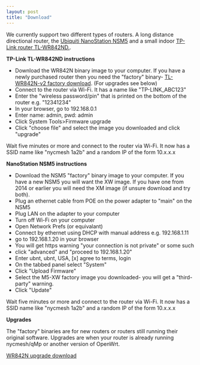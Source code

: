 ```yaml
---
layout: post
title: "Download"
---
```


We currently support two different types of routers. A long distance directional router, the [Ubiquiti NanoStation NSM5](http://www.amazon.com/s/url=search-alias%3Daps&field-keywords=Ubiquiti+NSM5) and a small indoor [TP-Link router TL-WR842ND.](http://www.amazon.com/s/url=search-alias%3Daps&field-keywords=WR842ND). 

**TP-Link TL-WR842ND instructions**

* Download the WR842N binary image to your computer. If you have a newly purchased router then you need the "factory" binary- [TL-WR842N-v2 factory download](http://nycmeshnet.github.io/download/WR842N.html). (For upgrades see below)
* Connect to the router via Wi-Fi. It has a name like "TP-LINK_ABC123"
* Enter the "wireless password/pin" that is printed on the bottom of the router e.g. "12341234"
* In your browser, go to 192.168.0.1
* Enter name: admin, pwd: admin
* Click System Tools>Firmware upgrade
* Click "choose file" and select the image you downloaded and click "upgrade"

Wait five minutes or more and connect to the router via Wi-Fi. It now has a SSID name like "nycmesh 1a2b" and a random IP of the form 10.x.x.x

**NanoStation NSM5 instructions**

* Download the NSM5 "factory" binary image to your computer. If you have a new NSM5 you will want the XW image. If you have one from 2014 or earlier you will need the XM image (if unsure download and try both).
* Plug an ethernet cable from POE on the power adapter to "main" on the NSM5
* Plug LAN on the adapter to your computer
* Turn off Wi-Fi on your computer
* Open Network Prefs (or equivalant)
* Connect by ethernet using DHCP with manual address e.g. 192.168.1.11
* go to 192.168.1.20 in your browser
* You will get https warning "your connection is not private" or some such
* click "advanced" and "proceed to 192.168.1.20"
* Enter ubnt, ubnt, USA, [x] agree to terms, login
* On the tabbed panel select "System"
* Click "Upload Firmware" <choose file>
* Select the M5-XW factory image you downloaded- you will get a "third-party" warning.
* Click "Update"
	
Wait five minutes or more and connect to the router via Wi-Fi. It now has a SSID name like "nycmesh 1a2b" and a random IP of the form 10.x.x.x

**Upgrades**

The "factory" binaries are for new routers or routers still running their original software.
Upgrades are when your router is already running nycmesh/qMp or another version of OpenWrt.

[WR842N upgrade download](http://nycmeshnet.github.io/download/WR842N-upgrade.html)




 

